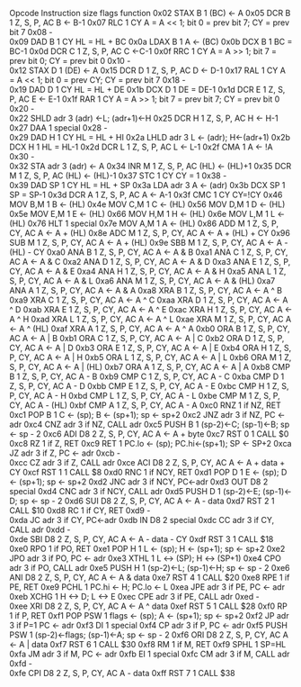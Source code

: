Opcode	Instruction	size	flags	function
0x02	STAX B	1		(BC) <- A
0x05	DCR B	1	Z, S, P, AC	B <- B-1
0x07	RLC	1	CY	A = A << 1; bit 0 = prev bit 7; CY = prev bit 7
0x08	-			
0x09	DAD B	1	CY	HL = HL + BC
0x0a	LDAX B	1		A <- (BC)
0x0b	DCX B	1		BC = BC-1
0x0d	DCR C	1	Z, S, P, AC	C <-C-1
0x0f	RRC	1	CY	A = A >> 1; bit 7 = prev bit 0; CY = prev bit 0
0x10	-			
0x12	STAX D	1		(DE) <- A
0x15	DCR D	1	Z, S, P, AC	D <- D-1
0x17	RAL	1	CY	A = A << 1; bit 0 = prev CY; CY = prev bit 7
0x18	-			
0x19	DAD D	1	CY	HL = HL + DE
0x1b	DCX D	1		DE = DE-1
0x1d	DCR E	1	Z, S, P, AC	E <- E-1
0x1f	RAR	1	CY	A = A >> 1; bit 7 = prev bit 7; CY = prev bit 0
0x20	-			
0x22	SHLD adr	3		(adr) <-L; (adr+1)<-H
0x25	DCR H	1	Z, S, P, AC	H <- H-1
0x27	DAA	1		special
0x28	-			
0x29	DAD H	1	CY	HL = HL + HI
0x2a	LHLD adr	3		L <- (adr); H<-(adr+1)
0x2b	DCX H	1		HL = HL-1
0x2d	DCR L	1	Z, S, P, AC	L <- L-1
0x2f	CMA	1		A <- !A
0x30	-			
0x32	STA adr	3		(adr) <- A
0x34	INR M	1	Z, S, P, AC	(HL) <- (HL)+1
0x35	DCR M	1	Z, S, P, AC	(HL) <- (HL)-1
0x37	STC	1	CY	CY = 1
0x38	-			
0x39	DAD SP	1	CY	HL = HL + SP
0x3a	LDA adr	3		A <- (adr)
0x3b	DCX SP	1		SP = SP-1
0x3d	DCR A	1	Z, S, P, AC	A <- A-1
0x3f	CMC	1	CY	CY=!CY
0x46	MOV B,M	1		B <- (HL)
0x4e	MOV C,M	1		C <- (HL)
0x56	MOV D,M	1		D <- (HL)
0x5e	MOV E,M	1		E <- (HL)
0x66	MOV H,M	1		H <- (HL)
0x6e	MOV L,M	1		L <- (HL)
0x76	HLT	1		special
0x7e	MOV A,M	1		A <- (HL)
0x86	ADD M	1	Z, S, P, CY, AC	A <- A + (HL)
0x8e	ADC M	1	Z, S, P, CY, AC	A <- A + (HL) + CY
0x96	SUB M	1	Z, S, P, CY, AC	A <- A + (HL)
0x9e	SBB M	1	Z, S, P, CY, AC	A <- A - (HL) - CY
0xa0	ANA B	1	Z, S, P, CY, AC	A <- A & B
0xa1	ANA C	1	Z, S, P, CY, AC	A <- A & C
0xa2	ANA D	1	Z, S, P, CY, AC	A <- A & D
0xa3	ANA E	1	Z, S, P, CY, AC	A <- A & E
0xa4	ANA H	1	Z, S, P, CY, AC	A <- A & H
0xa5	ANA L	1	Z, S, P, CY, AC	A <- A & L
0xa6	ANA M	1	Z, S, P, CY, AC	A <- A & (HL)
0xa7	ANA A	1	Z, S, P, CY, AC	A <- A & A
0xa8	XRA B	1	Z, S, P, CY, AC	A <- A ^ B
0xa9	XRA C	1	Z, S, P, CY, AC	A <- A ^ C
0xaa	XRA D	1	Z, S, P, CY, AC	A <- A ^ D
0xab	XRA E	1	Z, S, P, CY, AC	A <- A ^ E
0xac	XRA H	1	Z, S, P, CY, AC	A <- A ^ H
0xad	XRA L	1	Z, S, P, CY, AC	A <- A ^ L
0xae	XRA M	1	Z, S, P, CY, AC	A <- A ^ (HL)
0xaf	XRA A	1	Z, S, P, CY, AC	A <- A ^ A
0xb0	ORA B	1	Z, S, P, CY, AC	A <- A | B
0xb1	ORA C	1	Z, S, P, CY, AC	A <- A | C
0xb2	ORA D	1	Z, S, P, CY, AC	A <- A | D
0xb3	ORA E	1	Z, S, P, CY, AC	A <- A | E
0xb4	ORA H	1	Z, S, P, CY, AC	A <- A | H
0xb5	ORA L	1	Z, S, P, CY, AC	A <- A | L
0xb6	ORA M	1	Z, S, P, CY, AC	A <- A | (HL)
0xb7	ORA A	1	Z, S, P, CY, AC	A <- A | A
0xb8	CMP B	1	Z, S, P, CY, AC	A - B
0xb9	CMP C	1	Z, S, P, CY, AC	A - C
0xba	CMP D	1	Z, S, P, CY, AC	A - D
0xbb	CMP E	1	Z, S, P, CY, AC	A - E
0xbc	CMP H	1	Z, S, P, CY, AC	A - H
0xbd	CMP L	1	Z, S, P, CY, AC	A - L
0xbe	CMP M	1	Z, S, P, CY, AC	A - (HL)
0xbf	CMP A	1	Z, S, P, CY, AC	A - A
0xc0	RNZ	1		if NZ, RET
0xc1	POP B	1		C <- (sp); B <- (sp+1); sp <- sp+2
0xc2	JNZ adr	3		if NZ, PC <- adr
0xc4	CNZ adr	3		if NZ, CALL adr
0xc5	PUSH B	1		(sp-2)<-C; (sp-1)<-B; sp <- sp - 2
0xc6	ADI D8	2	Z, S, P, CY, AC	A <- A + byte
0xc7	RST 0	1		CALL $0
0xc8	RZ	1		if Z, RET
0xc9	RET	1		PC.lo <- (sp); PC.hi<-(sp+1); SP <- SP+2
0xca	JZ adr	3		if Z, PC <- adr
0xcb	-			
0xcc	CZ adr	3		if Z, CALL adr
0xce	ACI D8	2	Z, S, P, CY, AC	A <- A + data + CY
0xcf	RST 1	1		CALL $8
0xd0	RNC	1		if NCY, RET
0xd1	POP D	1		E <- (sp); D <- (sp+1); sp <- sp+2
0xd2	JNC adr	3		if NCY, PC<-adr
0xd3	OUT D8	2		special
0xd4	CNC adr	3		if NCY, CALL adr
0xd5	PUSH D	1		(sp-2)<-E; (sp-1)<-D; sp <- sp - 2
0xd6	SUI D8	2	Z, S, P, CY, AC	A <- A - data
0xd7	RST 2	1		CALL $10
0xd8	RC	1		if CY, RET
0xd9	-			
0xda	JC adr	3		if CY, PC<-adr
0xdb	IN D8	2		special
0xdc	CC adr	3		if CY, CALL adr
0xdd	-			
0xde	SBI D8	2	Z, S, P, CY, AC	A <- A - data - CY
0xdf	RST 3	1		CALL $18
0xe0	RPO	1		if PO, RET
0xe1	POP H	1		L <- (sp); H <- (sp+1); sp <- sp+2
0xe2	JPO adr	3		if PO, PC <- adr
0xe3	XTHL	1		L <-> (SP); H <-> (SP+1)
0xe4	CPO adr	3		if PO, CALL adr
0xe5	PUSH H	1		(sp-2)<-L; (sp-1)<-H; sp <- sp - 2
0xe6	ANI D8	2	Z, S, P, CY, AC	A <- A & data
0xe7	RST 4	1		CALL $20
0xe8	RPE	1		if PE, RET
0xe9	PCHL	1		PC.hi <- H; PC.lo <- L
0xea	JPE adr	3		if PE, PC <- adr
0xeb	XCHG	1		H <-> D; L <-> E
0xec	CPE adr	3		if PE, CALL adr
0xed	-			
0xee	XRI D8	2	Z, S, P, CY, AC	A <- A ^ data
0xef	RST 5	1		CALL $28
0xf0	RP	1		if P, RET
0xf1	POP PSW	1		flags <- (sp); A <- (sp+1); sp <- sp+2
0xf2	JP adr	3		if P=1 PC <- adr
0xf3	DI	1		special
0xf4	CP adr	3		if P, PC <- adr
0xf5	PUSH PSW	1		(sp-2)<-flags; (sp-1)<-A; sp <- sp - 2
0xf6	ORI D8	2	Z, S, P, CY, AC	A <- A | data
0xf7	RST 6	1		CALL $30
0xf8	RM	1		if M, RET
0xf9	SPHL	1		SP=HL
0xfa	JM adr	3		if M, PC <- adr
0xfb	EI	1		special
0xfc	CM adr	3		if M, CALL adr
0xfd	-			
0xfe	CPI D8	2	Z, S, P, CY, AC	A - data
0xff	RST 7	1		CALL $38